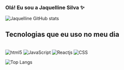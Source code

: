 ### Olá! Eu sou a Jaquelline Silva ✨


![Jaquelline GitHub stats](https://github-readme-stats.vercel.app/api?username=cjaquelline&show_icons=true&theme=radical)

## Tecnologias que eu uso no meu dia 

<div style="display: inline_block"> <br/>
<img align="center" alt="html5" src="https://img.shields.io/badge/HTML-239120?style=for-the-badge&logo=html5&logoColor=white"/>
<img align="center" alt="JavaScript" src="https://img.shields.io/badge/JavaScript-323330?style=for-the-badge&logo=javascript&logoColor=F7DF1E"/>
<img align="center" alt="Reactjs" src="https://img.shields.io/badge/React-20232A?style=for-the-badge&logo=react&logoColor=61DAFB"/>
<img align="center" alt="CSS" src="https://img.shields.io/badge/CSS-239120?&style=for-the-badge&logo=css3&logoColor=white"/>

  


![Top Langs](https://github-readme-stats.vercel.app/api/top-langs/?username=cjaquelline&layout=compact)

</div>
